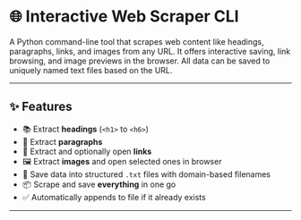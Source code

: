 # 🌐 Interactive Web Scraper CLI

A Python command-line tool that scrapes web content like headings, paragraphs, links, and images from any URL. It offers interactive saving, link browsing, and image previews in the browser. All data can be saved to uniquely named text files based on the URL.

---

## ✨ Features

- 📚 Extract **headings** (`<h1>` to `<h6>`)
- 📝 Extract **paragraphs**
- 🔗 Extract and optionally open **links**
- 🖼️ Extract **images** and open selected ones in browser
- 💾 Save data into structured `.txt` files with domain-based filenames
- 📦 Scrape and save **everything** in one go
- ✅ Automatically appends to file if it already exists

---
